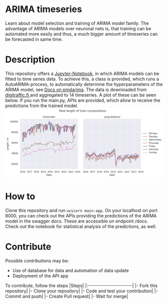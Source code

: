 # ARIMA timeseries
Learn about model selection and training of ARIMA model family. The advantage of ARIMA models over neuronal nets is, that training can be automated more easily and thus, a much bigger amount of timeseries can be forecasted in same time.

# Description
This repository offers a [Jupyter-Notebook](Fitting_ARIMA.ipynb), in which ARIMA models can be fitted to time series data. To achieve this, a class is provided, which runs a AutoARIMA-process, to automatically determine the hyperparameters of the ARIMA model, see [Docs on pmdarima](https://alkaline-ml.com/pmdarima/modules/generated/pmdarima.arima.auto_arima.html). The data is downloaded from [digitraffic.fi ](https://www.digitraffic.fi/) and aggregated to 14 timeseries. A plot of these can be seen below. If you run the main.py, APIs are provided, which allow to receive the predictions from the trained model. 
![Timeseries Plot](data/time_series_plot.png)

# How to
Clone this repository and run `uvicorn main:app`. On your localhost on port 8000, you can check out the APIs providing the predictions of the ARIMA model in the swagger docs. These are accessible on endpoint /docs. <br>
Check out the notebook for statistical analysis of the predictions, as well.

# Contribute
Possible contributions may be:
- Use of database for data and automation of data update
- Deployment of the API app

To contribute, follow the steps
 |Steps|
 |:----------------------|
 |- Fork this repository|
 |- Clone your repository|
 |- Code and test your contribution|
 |- Commit and push|
 |- Create Pull request|
 |- Wait for merge|
